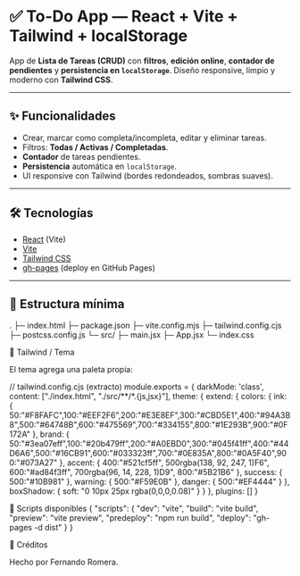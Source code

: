 # ✅ To-Do App — React + Vite + Tailwind + localStorage

App de **Lista de Tareas (CRUD)** con **filtros**, **edición online**, **contador de pendientes** y **persistencia en `localStorage`**.
Diseño responsive, limpio y moderno con **Tailwind CSS**.

---

## ✨ Funcionalidades
- Crear, marcar como completa/incompleta, editar y eliminar tareas.
- Filtros: **Todas / Activas / Completadas**.
- **Contador** de tareas pendientes.
- **Persistencia** automática en `localStorage`.
- UI responsive con Tailwind (bordes redondeados, sombras suaves).

---

## 🛠️ Tecnologías
- [React](https://react.dev/) (Vite)
- [Vite](https://vitejs.dev/)
- [Tailwind CSS](https://tailwindcss.com/)
- [gh-pages](https://github.com/tschaub/gh-pages) (deploy en GitHub Pages)

---

## 📁 Estructura mínima
.
├─ index.html
├─ package.json
├─ vite.config.mjs
├─ tailwind.config.cjs
├─ postcss.config.js
└─ src/
   ├─ main.jsx
   ├─ App.jsx
   └─ index.css

🎨 Tailwind / Tema

El tema agrega una paleta propia:

// tailwind.config.cjs (extracto)
module.exports = {
  darkMode: 'class',
  content: ["./index.html", "./src/**/*.{js,jsx}"],
  theme: {
    extend: {
      colors: {
        ink: { 50:"#F8FAFC",100:"#EEF2F6",200:"#E3E8EF",300:"#CBD5E1",400:"#94A3B8",500:"#64748B",600:"#475569",700:"#334155",800:"#1E293B",900:"#0F172A" },
        brand: { 50:"#3ea07eff",100:"#20b479ff",200:"#A0EBD0",300:"#045f41ff",400:"#44D6A6",500:"#16CB91",600:"#033323ff",700:"#0E835A",800:"#0A5F40",900:"#073A27" },
        accent: { 400:"#521cf5ff", 500rgba(138, 92, 247, 1)F6", 600:"#ad84f3ff", 700rgba(96, 14, 228, 1)D9", 800:"#5B21B6" },
        success: { 500:"#10B981" },
        warning: { 500:"#F59E0B" },
        danger:  { 500:"#EF4444" }
      },
      boxShadow: { soft: "0 10px 25px rgba(0,0,0,0.08)" }
    }
  },
  plugins: []
}

🧪 Scripts disponibles
{
  "scripts": {
    "dev": "vite",
    "build": "vite build",
    "preview": "vite preview",
    "predeploy": "npm run build",
    "deploy": "gh-pages -d dist"
  }
}

👤 Créditos

Hecho por Fernando Romera.
